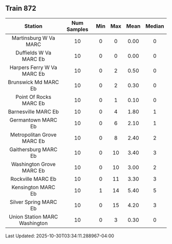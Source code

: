 ## Train 872

| Station | Num Samples | Min | Max | Mean | Median |
| :-----: | :---------: | :-: | :-: | :--: | :----: |
| Martinsburg W Va MARC | 10 | 0 | 0 | 0.00 | 0 |
| Duffields W Va MARC Eb | 10 | 0 | 0 | 0.00 | 0 |
| Harpers Ferry W Va MARC Eb | 10 | 0 | 2 | 0.50 | 0 |
| Brunswick Md MARC Eb | 10 | 0 | 2 | 0.30 | 0 |
| Point Of Rocks MARC Eb | 10 | 0 | 1 | 0.10 | 0 |
| Barnesville MARC Eb | 10 | 0 | 4 | 1.80 | 1 |
| Germantown MARC Eb | 10 | 0 | 6 | 2.10 | 1 |
| Metropolitan Grove MARC Eb | 10 | 0 | 8 | 2.40 | 2 |
| Gaithersburg MARC Eb | 10 | 0 | 10 | 3.40 | 3 |
| Washington Grove MARC Eb | 10 | 0 | 10 | 3.00 | 2 |
| Rockville MARC Eb | 10 | 0 | 11 | 3.30 | 3 |
| Kensington MARC Eb | 10 | 1 | 14 | 5.40 | 5 |
| Silver Spring MARC Eb | 10 | 0 | 15 | 4.20 | 3 |
| Union Station MARC Washington | 10 | 0 | 3 | 0.30 | 0 |


Last Updated: 2025-10-30T03:34:11.288967-04:00